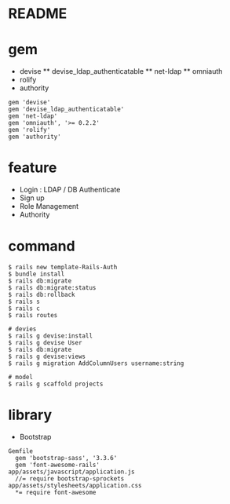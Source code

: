 # README

# gem
- devise
** devise_ldap_authenticatable
** net-ldap
** omniauth
- rolify
- authority
``` 
gem 'devise'
gem 'devise_ldap_authenticatable'
gem 'net-ldap'
gem 'omniauth', '>= 0.2.2'
gem 'rolify'
gem 'authority'
```

# feature
- Login : LDAP / DB Authenticate
- Sign up
- Role Management
- Authority

# command

```
$ rails new template-Rails-Auth
$ bundle install
$ rails db:migrate
$ rails db:migrate:status
$ rails db:rollback
$ rails s
$ rails c
$ rails routes

# devies
$ rails g devise:install
$ rails g devise User
$ rails db:migrate 
$ rails g devise:views
$ rails g migration AddColumnUsers username:string

# model
$ rails g scaffold projects  

```

# library
- Bootstrap
```
Gemfile
  gem 'bootstrap-sass', '3.3.6'
  gem 'font-awesome-rails'
app/assets/javascript/application.js
  //= require bootstrap-sprockets
app/assets/stylesheets/application.css
  *= require font-awesome
```